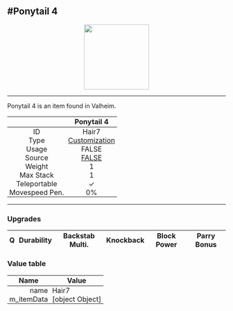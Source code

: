 <meta property="og:title" content="Ponytail 4 - MoreValheim" /><meta property="og:type" content="website" /><meta property="og:image" content="/assets/ponytail_4.png" /><meta property="og:description" content="Ponytail 4 is an item found in Valheim." /><meta name="theme-color" content="#546D78"><meta name="twitter:card" content="summary_large_image">
#Ponytail 4
-------------
<style>img {width:20px;}.tb {width:150px;display: block;margin-left: auto;margin-right: auto;}</style>

<style>.md-typeset table:not([class]) th:not([align]) {min-width:unset!important;}</style>
<style>td{padding:0em 0.3em!important;text-align:center!important;border-left:.05rem solid var(--md-default-fg-color--lightest)}</style>

<style>th{padding:0.1em 0.3em!important;text-align:center!important;font-weight:bold}</style>

<style>pre{text-align:right!important}</style>
<style>table tr td:first-child {border-left: 0;};</style>

<figure><img src="/assets/ponytail_4.png" class="tb" /><figcaption><small></small></figcaption></figure>

-------------

Ponytail 4 is an item found in Valheim.

|        | Ponytail 4              |
| ----------- | ------------------------------------ |
| ID |Hair7
| Type | [Customization](../../types/customization)
| Usage | FALSE<br>
| Source | [FALSE](../../items/false)
| Weight | 1 |
| Max Stack | 1 |
| Teleportable | ✓
| Movespeed Pen. | 0%


-------------

### Upgrades
| Q | Durability | Backstab Multi. | Knockback | Block Power | Parry Bonus
| - | - | - | - | - | - 


### Value table
| Name | Value
| - | - |
| <div style="text-align:right">name</div> | <div style="text-align:left">Hair7</div> | 
| <div style="text-align:right">m_itemData</div> | <div style="text-align:left">[object Object]</div> | 